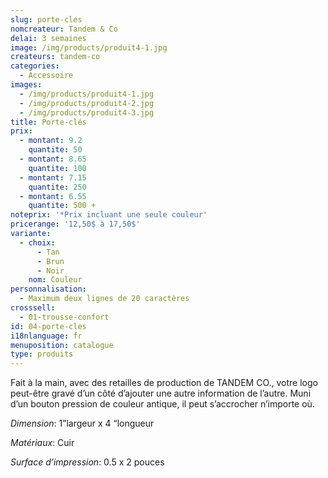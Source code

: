 ```yaml
---
slug: porte-cles
nomcreateur: Tandem & Co
delai: 3 semaines
image: /img/products/produit4-1.jpg
createurs: tandem-co
categories:
  - Accessoire
images:
  - /img/products/produit4-1.jpg
  - /img/products/produit4-2.jpg
  - /img/products/produit4-3.jpg
title: Porte-clés
prix:
  - montant: 9.2
    quantite: 50
  - montant: 8.65
    quantite: 100
  - montant: 7.15
    quantite: 250
  - montant: 6.55
    quantite: 500 +
noteprix: '*Prix incluant une seule couleur'
pricerange: '12,50$ à 17,50$'
variante:
  - choix:
      - Tan
      - Brun
      - Noir
    nom: Couleur
personnalisation:
  - Maximum deux lignes de 20 caractères
crosssell:
  - 01-trousse-confort
id: 04-porte-cles
i18nlanguage: fr
menuposition: catalogue
type: produits
---
```


Fait à la main, avec des retailles de production de TANDEM CO., votre logo peut-être gravé d’un côté d’ajouter une autre information de l’autre. Muni d’un bouton pression de couleur antique, il peut s’accrocher n’importe où. 

*Dimension*: 1”largeur x 4 “longueur

*Matériaux*: Cuir

*Surface d’impression*: 0.5 x 2 pouces 
